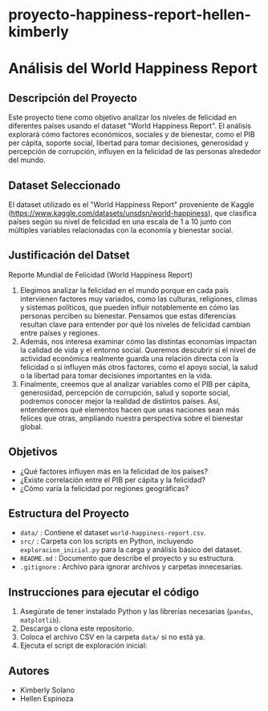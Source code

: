 # proyecto-happiness-report-hellen-kimberly
# Análisis del World Happiness Report

## Descripción del Proyecto
Este proyecto tiene como objetivo analizar los niveles de felicidad en diferentes países usando el dataset "World Happiness Report". El análisis explorará cómo factores económicos, sociales y de bienestar, como el PIB per cápita, soporte social, libertad para tomar decisiones, generosidad y percepción de corrupción, influyen en la felicidad de las personas alrededor del mundo.

## Dataset Seleccionado
El dataset utilizado es el "World Happiness Report" proveniente de Kaggle (https://www.kaggle.com/datasets/unsdsn/world-happiness), que clasifica países según su nivel de felicidad en una escala de 1 a 10 junto con múltiples variables relacionadas con la economía y bienestar social.

## Justificación del Datset
Reporte Mundial de Felicidad (World Happiness Report)  
1. Elegimos analizar la felicidad en el mundo porque en cada país intervienen factores muy variados, como las culturas, religiones, climas y sistemas políticos, que pueden influir notablemente en cómo las personas perciben su bienestar. Pensamos que estas diferencias resultan clave para entender por qué los niveles de felicidad cambian entre países y regiones.  
2. Además, nos interesa examinar cómo las distintas economías impactan la calidad de vida y el entorno social. Queremos descubrir si el nivel de actividad económica realmente guarda una relación directa con la felicidad o si influyen más otros factores, como el apoyo social, la salud o la libertad para tomar decisiones importantes en la vida.  
3. Finalmente, creemos que al analizar variables como el PIB per cápita, generosidad, percepción de corrupción, salud y soporte social, podremos conocer mejor la realidad de distintos países. Así, entenderemos qué elementos hacen que unas naciones sean más felices que otras, ampliando nuestra perspectiva sobre el bienestar global. 

## Objetivos
- ¿Qué factores influyen más en la felicidad de los países?  
- ¿Existe correlación entre el PIB per cápita y la felicidad?  
- ¿Cómo varía la felicidad por regiones geográficas?  

## Estructura del Proyecto
- `data/` : Contiene el dataset `world-happiness-report.csv`.  
- `src/` : Carpeta con los scripts en Python, incluyendo `exploracion_inicial.py` para la carga y análisis básico del dataset.  
- `README.md` : Documento que describe el proyecto y su estructura.  
- `.gitignore` : Archivo para ignorar archivos y carpetas innecesarias.

## Instrucciones para ejecutar el código
1. Asegúrate de tener instalado Python y las librerías necesarias (`pandas`, `matplotlib`).  
2. Descarga o clona este repositorio.  
3. Coloca el archivo CSV en la carpeta `data/` si no está ya.  
4. Ejecuta el script de exploración inicial:

## Autores
- Kimberly Solano  
- Hellen Espinoza

